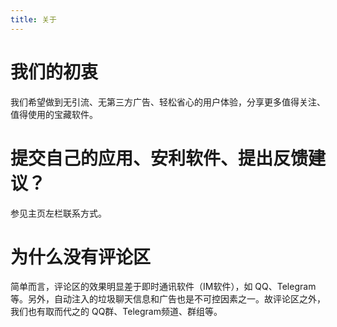 ```yaml
---
title: 关于
---
```

# 我们的初衷

我们希望做到无引流、无第三方广告、轻松省心的用户体验，分享更多值得关注、值得使用的宝藏软件。

# 提交自己的应用、安利软件、提出反馈建议？

参见主页左栏联系方式。

# 为什么没有评论区

简单而言，评论区的效果明显差于即时通讯软件（IM软件），如 QQ、Telegram 等。另外，自动注入的垃圾聊天信息和广告也是不可控因素之一。故评论区之外，我们也有取而代之的 QQ群、Telegram频道、群组等。